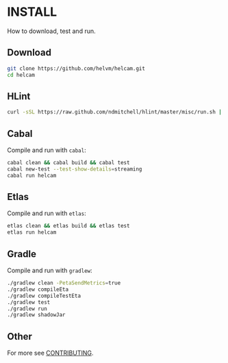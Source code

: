 # INSTALL

How to download, test and run.

## Download

```bash
git clone https://github.com/helvm/helcam.git
cd helcam
```

## HLint

```bash
curl -sSL https://raw.github.com/ndmitchell/hlint/master/misc/run.sh | sh -s .
```

## Cabal

Compile and run with `cabal`:
```bash
cabal clean && cabal build && cabal test
cabal new-test --test-show-details=streaming
cabal run helcam
```

## Etlas

Compile and run with `etlas`:
```bash
etlas clean && etlas build && etlas test
etlas run helcam
```

## Gradle

Compile and run with `gradlew`:
```bash
./gradlew clean -PetaSendMetrics=true
./gradlew compileEta
./gradlew compileTestEta
./gradlew test
./gradlew run
./gradlew shadowJar
```

## Other

For more see [CONTRIBUTING](CONTRIBUTING.md).
